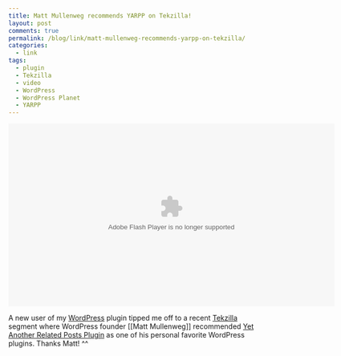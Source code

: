```yaml
---
title: Matt Mullenweg recommends YARPP on Tekzilla!
layout: post
comments: true
permalink: /blog/link/matt-mullenweg-recommends-yarpp-on-tekzilla/
categories:
  - link
tags:
  - plugin
  - Tekzilla
  - video
  - WordPress
  - WordPress Planet
  - YARPP
---
```

<embed class="rev3PlayerEmbed" type="application/x-shockwave-flash" src="http://revision3.com/player-v2887" allowFullScreen="true" allowScriptAccess="always" width="650" height="365" flashvars="startTime=1114&#038;endTime=1166" />


A new user of my [WordPress][1] plugin tipped me off to a recent [Tekzilla][2] segment where WordPress founder [[Matt Mullenweg]] recommended [Yet Another Related Posts Plugin][3] as one of his personal favorite WordPress plugins. Thanks Matt! ^^

 [1]: http://wordpress.org
 [2]: http://revision3.com/tekzilla
 [3]: /code/yarpp